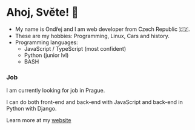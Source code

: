 # Ahoj, Světe! 👋

- My name is Ondřej and I am web developer from Czech Republic 🇨🇿. 
- These are my hobbies: Programming, Linux, Cars and history.
- Programming languages:
  - JavaScript / TypeScript (most confident)
  - Python (junior lvl)
  - BASH 


### Job

I am currently looking for job in Prague. 

I can do both front-end and back-end with JavaScript and back-end in Python with Django.

Learn more at my [website](https://asqit.deno.dev)

